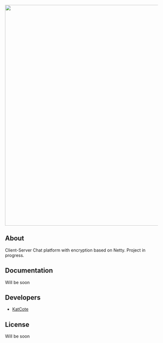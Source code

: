 <p align="center">
      <img src="https://i.ibb.co/rZF2rhn/CSChat2.png" width="726">
</p>

## About

Client-Server Chat platform with encryption based on Netty.
Project in progress.

## Documentation

Will be soon

## Developers

- [KatCote](https://github.com/KatCote)

## License

Will be soon
